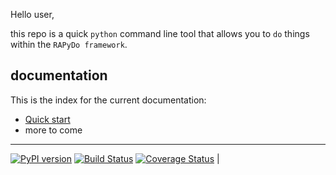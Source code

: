 Hello user,

this repo is a quick `python` command line tool that allows you to
`do` things within the `RAPyDo framework`.

## documentation

This is the index for the current documentation:

-   [Quick start](docs/quickstart.md)
-   more to come

---

[![PyPI version](https://badge.fury.io/py/rapydo-controller.svg)](https://badge.fury.io/py/rapydo-controller) [![Build Status](https://travis-ci.org/rapydo/do.svg?branch=master)](https://travis-ci.org/rapydo/do) [![Coverage Status](https://coveralls.io/repos/github/rapydo/do/badge.svg?branch=master)](https://coveralls.io/github/rapydo/do?branch=master) |
